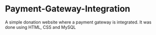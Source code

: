 # Payment-Gateway-Integration
A simple  donation website where a payment gateway is integrated. It was done using HTML, CSS and MySQL
